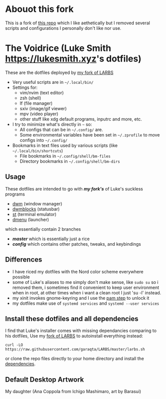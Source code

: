 # Abouot this fork

This is a fork of [this repo](https://github.com/kronikpillow/voidrice) which I like aethetically but I removed several scripts and configurations I personally don't like nor use.

# The Voidrice (Luke Smith <https://lukesmith.xyz>'s dotfiles)

These are the dotfiles deployed by [my fork of LARBS](https://github.com/garaqta/LARBS)

- Very useful scripts are in `~/.local/bin/`
- Settings for:
	- vim/nvim (text editor)
	- zsh (shell)
	- lf (file manager)
	- sxiv (image/gif viewer)
	- mpv (video player)
	- other stuff like xdg default programs, inputrc and more, etc.
- I try to minimize what's directly in `~` so:
	- All configs that can be in `~/.config/` are.
	- Some environmental variables have been set in `~/.zprofile` to move configs into `~/.config/`
- Bookmarks in text files used by various scripts (like `~/.local/bin/shortcuts`)
	- File bookmarks in `~/.config/shell/bm-files`
	- Directory bookmarks in `~/.config/shell/bm-dirs`

## Usage

These dotfiles are intended to go with ***my fork's*** of Luke's suckless programs
- [dwm](https://github.com/garaqta/LARBS-dwm) (window manager)
- [dwmblocks](https://github.com/garaqta/LARBS-dwmblocks) (statusbar)
- [st](https://github.com/garaqta/LARBS-st) (terminal emulator)
- [dmenu](https://github.com/garaqta/LARBS-dmenu) (launcher)

which essentially contain 2 branches
- ***master*** which is essentially just a rice
- ***config*** which contains other patches, tweaks, and keybindings



## Differences
- I have riced my dotfiles with the Nord color scheme everywhere possible
- some of Luke's aliases to me simply don't make sense, like `sudo su`
so i removed them, i sometimes find it convenient to keep user environment
when in root, at other times when i want a clean root I just 'su -l' instead.
- my xinit invokes gnome-keyring and I use the [pam step](https://wiki.archlinux.org/title/GNOME/Keyring#PAM_step) to unlock it
- my dotfiles make use of `systemd services` and `systemd --user services`

## Install these dotfiles and all dependencies

I find that Luke's installer comes with missing dependancies comparing to
his dotfiles, Use my [fork of LARBS](https://https://github.com/garaqta/LARBS) to autoinstall everything instead:

```
curl -LO https://raw.githubusercontent.com/garaqta/LARBS/master/larbs.sh
```

or clone the repo files directly to your home directory and install the
[dependencies](https://github.com/garaqta/LARBS/blob/master/progs.csv).

## Default Desktop Artwork

My daughter (Ana Coppola from Ichigo Mashimaro, art by Barasui)
